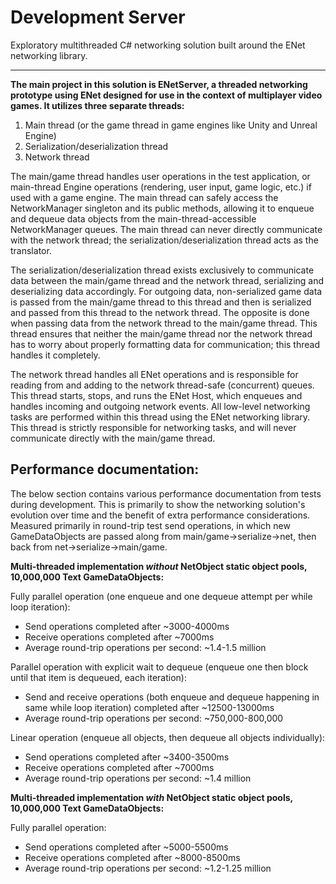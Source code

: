 # Development Server

Exploratory multithreaded C# networking solution built around the ENet networking library.

---

**The main project in this solution is ENetServer, a threaded networking prototype using ENet designed for use in the context of multiplayer video games. It utilizes three separate threads:**
1. Main thread (or the game thread in game engines like Unity and Unreal Engine)
2. Serialization/deserialization thread
3. Network thread

The main/game thread handles user operations in the test application, or main-thread Engine operations (rendering, user input, game logic, etc.) if used with a game engine. The main thread can safely access the NetworkManager singleton and its public methods, allowing it to enqueue and dequeue data objects from the main-thread-accessible NetworkManager queues. The main thread can never directly communicate with the network thread; the serialization/deserialization thread acts as the translator.

The serialization/deserialization thread exists exclusively to communicate data between the main/game thread and the network thread, serializing and deserializing data accordingly. For outgoing data, non-serialized game data is passed from the main/game thread to this thread and then is serialized and passed from this thread to the network thread. The opposite is done when passing data from the network thread to the main/game thread. This thread ensures that neither the main/game thread nor the network thread has to worry about properly formatting data for communication; this thread handles it completely.

The network thread handles all ENet operations and is responsible for reading from and adding to the network thread-safe (concurrent) queues. This thread starts, stops, and runs the ENet Host, which enqueues and handles incoming and outgoing network events. All low-level networking tasks are performed within this thread using the ENet networking library. This thread is strictly responsible for networking tasks, and will never communicate directly with the main/game thread.


## Performance documentation:

The below section contains various performance documentation from tests during development. This is primarily to show the networking solution's evolution over time and the benefit of extra performance considerations. Measured primarily in round-trip test send operations, in which new GameDataObjects are passed along from main/game->serialize->net, then back from net->serialize->main/game.

**Multi-threaded implementation *without* NetObject static object pools, 10,000,000 Text GameDataObjects:**

Fully parallel operation (one enqueue and one dequeue attempt per while loop iteration):
* Send operations completed after ~3000-4000ms
* Receive operations completed after ~7000ms
* Average round-trip operations per second: ~1.4-1.5 million

Parallel operation with explicit wait to dequeue (enqueue one then block until that item is dequeued, each iteration):
* Send and receive operations (both enqueue and dequeue happening in same while loop iteration) completed after ~12500-13000ms
* Average round-trip operations per second: ~750,000-800,000

Linear operation (enqueue all objects, then dequeue all objects individually):
* Send operations completed after ~3400-3500ms
* Receive operations completed after ~7000ms
* Average round-trip operations per second: ~1.4 million

**Multi-threaded implementation *with* NetObject static object pools, 10,000,000 Text GameDataObjects:**

Fully parallel operation:
* Send operations completed after ~5000-5500ms
* Receive operations completed after ~8000-8500ms
* Average round-trip operations per second: ~1.2-1.25 million